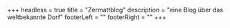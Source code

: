 +++
headless = true
title = "Zermattblog"
description = "eine Blog über das weltbekannte Dorf"
footerLeft = ""
footerRight = ""
+++
